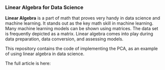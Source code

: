 ### Linear Algebra for Data Science

**Linear Algebra** is a part of math that proves very handy in data science and machine learning. It stands out as the key math skill in machine learning. Many machine learning models can be shown using matrices. The data set is frequently depicted as a matrix. Linear algebra comes into play during data preparation, data conversion, and assessing models.

This repository contains the code of implementing the PCA, as an example of using linear algebra in data science.

The full article is here:

